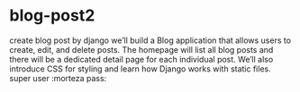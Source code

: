 # blog-post2
create blog post by django
we’ll build a Blog application that allows users to create, edit, and delete posts. The homepage will list all blog posts and there will be a dedicated detail page for each individual post. We’ll also introduce CSS for styling and learn how Django works with static files.
super user :morteza
pass: 
